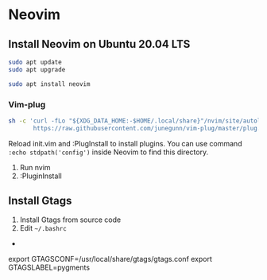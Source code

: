 # Neovim

## Install Neovim on Ubuntu 20.04 LTS

```bash
sudo apt update
sudo apt upgrade

sudo apt install neovim
```

### Vim-plug

```bash
sh -c 'curl -fLo "${XDG_DATA_HOME:-$HOME/.local/share}"/nvim/site/autoload/plug.vim --create-dirs \
       https://raw.githubusercontent.com/junegunn/vim-plug/master/plug.vim'
```

Reload init.vim and :PlugInstall to install plugins.
You can use command `:echo stdpath('config')` inside Neovim to find this directory.

1. Run nvim
2. :PluginInstall

## Install Gtags

1. Install Gtags from source code
2. Edit `~/.bashrc`

- ```bash
export GTAGSCONF=/usr/local/share/gtags/gtags.conf
export GTAGSLABEL=pygments
```


